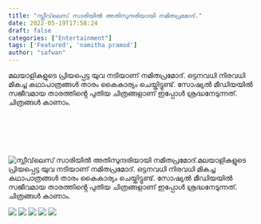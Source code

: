 ```yaml
---
title: "സ്ലീവ്‌ലെസ് സാരിയിൽ അതിസുന്ദരിയായി നമിതപ്രമോദ്."
date: 2022-05-19T17:58:24
draft: false
categories: ["Entertainment"]
tags: ['Featured', 'namitha pramod']
author: "safwan"
---
```


<!-- wp:paragraph -->
<p>മലയാളികളുടെ പ്രിയപ്പെട്ട യുവ നടിയാണ് നമിതപ്രമോദ്. ഒട്ടനവധി നിരവധി മികച്ച കഥാപാത്രങ്ങൾ താരം കൈകാര്യം ചെയ്തിട്ടുണ്ട്. സോഷ്യൽ മീഡിയയിൽ സജീവമായ താരത്തിൻ്റെ പുതിയ ചിത്രങ്ങളാണ് ഇപ്പോൾ ശ്രദ്ധനേടുന്നത്. ചിത്രങ്ങൾ കാണാം.</p>
<!-- /wp:paragraph -->

<!-- wp:image {"id":335214,"sizeSlug":"large"} -->
<figure class="wp-block-image size-large"><img src="https://cdn.boolokam.com/articles/2022/05/283109412_1012760072945834_2331614334189057495_n-819x1024.jpg" alt="" class="wp-image-335214"/></figure>
<!-- /wp:image -->

<!-- wp:image {"id":335216} -->
<figure class="wp-block-image"><img src="https://cdn.boolokam.com/articles/2022/05/281394316_522577502743825_2227039344387766117_n.jpg" alt="" class="wp-image-335216"/></figure>
<!-- /wp:image -->

<!-- wp:image {"id":335215} -->
<figure class="wp-block-image"><img src="https://cdn.boolokam.com/articles/2022/05/281669598_169386275506144_1627347140808752376_n.jpg" alt="" class="wp-image-335215"/></figure>
<!-- /wp:image -->

<!-- wp:image {"id":335217} -->
<figure class="wp-block-image"><img src="https://cdn.boolokam.com/articles/2022/05/282147245_1378872682609550_4203941921524977709_n.jpg" alt="" class="wp-image-335217"/></figure>
<!-- /wp:image -->

<!-- wp:image {"id":335213} -->
<figure class="wp-block-image"><img src="https://cdn.boolokam.com/articles/2022/05/281946225_517765803402699_7514753320069513757_n.jpg" alt="" class="wp-image-335213"/></figure>
<!-- /wp:image -->

<!-- wp:image {"id":335218} -->
<figure class="wp-block-image"><img src="https://cdn.boolokam.com/articles/2022/05/281591658_365714662201247_140196189715054815_n.jpg" alt="" class="wp-image-335218"/></figure>
<!-- /wp:image -->


![സ്ലീവ്‌ലെസ് സാരിയിൽ അതിസുന്ദരിയായി നമിതപ്രമോദ്.](https://cdn.boolokam.com/articles/2022/05/283109412_1012760072945834_2331614334189057495_n-819x1024.jpg)മലയാളികളുടെ പ്രിയപ്പെട്ട യുവ നടിയാണ് നമിതപ്രമോദ്. ഒട്ടനവധി നിരവധി മികച്ച കഥാപാത്രങ്ങൾ താരം കൈകാര്യം ചെയ്തിട്ടുണ്ട്. സോഷ്യൽ മീഡിയയിൽ സജീവമായ താരത്തിൻ്റെ പുതിയ ചിത്രങ്ങളാണ് ഇപ്പോൾ ശ്രദ്ധനേടുന്നത്. ചിത്രങ്ങൾ കാണാം.

![](https://cdn.boolokam.com/articles/2022/05/281394316_522577502743825_2227039344387766117_n.jpg) ![](https://cdn.boolokam.com/articles/2022/05/281669598_169386275506144_1627347140808752376_n.jpg) ![](https://cdn.boolokam.com/articles/2022/05/282147245_1378872682609550_4203941921524977709_n.jpg) ![](https://cdn.boolokam.com/articles/2022/05/281946225_517765803402699_7514753320069513757_n.jpg) ![](https://cdn.boolokam.com/articles/2022/05/281591658_365714662201247_140196189715054815_n.jpg)
